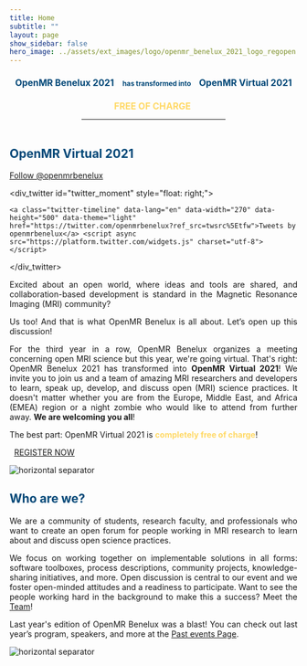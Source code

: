 ```yaml
---
title: Home
subtitle: ""
layout: page
show_sidebar: false
hero_image: ../assets/ext_images/logo/openmr_benelux_2021_logo_regopen.png
---
```


<style>
div_twitter {
  max-height: 100vh;
  overflow-y: scroll;
  padding-top: 0%;
  padding-right: 0%;
  padding-bottom: 5%;
  padding-left: 5%;
}
@media only screen {
    #fa-title-2 {
      display: none;
    }
}
@media only screen and (max-width: 1300px) {
    #fa-title-1 {
      font-size: 75%;
    }
}
@media only screen and (max-width: 900px) {
    #twitter_moment {
      display: none;
    }
    #fa-title-1 {
      display: none;
    }
    #fa-title-2 {
      display: inline;
    }
}
</style>

<!-- https://stackoverflow.com/questions/13476267/hide-div-element-when-screen-size-is-smaller-than-a-specific-size/13476297 -->
<!-- display only if screen width is larger than 900px -->
<div id="fa-title-1" style="text-align:center"><h2> <span style="color:#ffd966"> <i class="fas fa-level-down-alt fa-flip-horizontal"></i> </span><span style="color:#004777"> OpenMR Benelux 2021 </span><span style="color:#004777; font-size:75%"> &nbsp;&nbsp;<i class="fas fa-robot"></i> &nbsp;has transformed into&nbsp; <i class="fas fa-robot"></i>&nbsp;&nbsp; </span><span style="color:#004777"> OpenMR Virtual 2021 </span><span style="color:#ffd966"><i class="fas fa-level-down-alt"></i> </span> </h2></div>

<div id="fa-title-1" style="text-align:center"><h2> <span style="color:#ffd966"> <i class="fas fa-long-arrow-alt-right"></i>&nbsp;&nbsp;FREE OF CHARGE&nbsp;&nbsp;<i class="fas fa-long-arrow-alt-left"></i> </span> </h2></div>

<!-- display only if screen width is smaller than 900px -->
<div id="fa-title-2" style="text-align:center; font-size:75%"><h2> <span style="color:#004777"> OpenMR Benelux 2021 </span><br><span style="color:#004777; font-size:75%"> &nbsp;&nbsp;<i class="fas fa-robot"></i> &nbsp;has transformed into&nbsp; <i class="fas fa-robot"></i>&nbsp;&nbsp; </span><br><span style="color:#004777"> OpenMR Virtual 2021 </span> </h2></div>

<div id="fa-title-2" style="text-align:center; font-size:75%"><h2> <span style="color:#ffd966"> <i class="fas fa-long-arrow-alt-right"></i>&nbsp;&nbsp;FREE OF CHARGE&nbsp;&nbsp;<i class="fas fa-long-arrow-alt-left"></i> </span> </h2></div>

<!-- both: horizontal lign -->
<hr style="width:50%; margin:auto;"><br>

## <span style="color:#004777"> OpenMR Virtual 2021 </span>

<a href="https://twitter.com/openmrbenelux?ref_src=twsrc%5Etfw" class="twitter-follow-button" data-show-count="false">Follow @openmrbenelux</a><script async src="https://platform.twitter.com/widgets.js" charset="utf-8"></script>

<!-- <img style="float: right;" src="assets/ext_images/2020/side-column-openmr2020.jpg" width="400" height="80" vspace="10px"> -->

<div_twitter id="twitter_moment" style="float: right;">

  <!-- https://publish.twitter.com/ -->

    <a class="twitter-timeline" data-lang="en" data-width="270" data-height="500" data-theme="light" href="https://twitter.com/openmrbenelux?ref_src=twsrc%5Etfw">Tweets by openmrbenelux</a> <script async src="https://platform.twitter.com/widgets.js" charset="utf-8"></script>

</div_twitter>

<p><div style="text-align: justify">Excited about an open world, where ideas and tools are shared, and collaboration-based development is standard in the Magnetic Resonance Imaging (MRI) community?</div></p> 
<p><div style="text-align: justify">Us too! And that is what OpenMR Benelux is all about. Let’s open up this discussion!</div></p>
<p><div style="text-align: justify">For the third year in a row, OpenMR Benelux organizes a meeting concerning open MRI science but this year, we're going virtual. That's right: OpenMR Benelux 2021 has transformed into <b>OpenMR Virtual 2021</b>! We invite you to join us and a team of amazing MRI researchers and developers to learn, speak up, develop, and discuss open (MRI) science practices. It doesn't matter whether you are from the Europe, Middle East, and Africa (EMEA) region or a night zombie who would like to attend from further away. <b>We are welcoming you all</b>!</div></p>
<p><div style="text-align: justify">The best part: OpenMR Virtual 2021 is <span style="color:#ffd966"><b>completely free of charge</b></span>!</div></p>
<p><div><i class="fas fa-long-arrow-alt-right"></i>&nbsp;&nbsp;<a href="./2021/page-registration">REGISTER NOW</a>&nbsp;&nbsp;<i class="fas fa-long-arrow-alt-left"></i></div></p> 
<!-- an exciting 3-day program lined up with talks, discussions, workshops, training sessions, and <a href="./page-resources-hackathon">hackathons</a> -->

<img class="img-separator" src="{{ site.baseurl }}/assets/ext_images/2020/post_separator.png" alt="horizontal separator" />

## <span style="color:#004777;text-align:left"> Who are we? </span>

<!-- <img style="float: right;" src="assets/ext_images/side-column-team.jpg" width="390" height="80" vspace="10px"> -->

<p><div style="text-align: justify"> We are a community of students, research faculty, and professionals who want to create an open forum for people working in MRI research to learn about and discuss open science practices.</div></p> 
<p><div style="text-align: justify">We focus on working together on implementable solutions in all forms: software toolboxes, process descriptions, community projects, knowledge-sharing initiatives, and more. Open discussion is central to our event and we foster open-minded attitudes and a readiness to participate. Want to see the people working hard in the background to make this a success? Meet the <a href="/2021/page-team">Team</a>!</div></p> 
<p><div style="text-align: justify">Last year's edition of OpenMR Benelux was a blast! You can check out last year’s program, speakers, and more at the <a href="page-past-events">Past events Page</a>.</div></p>

<img class="img-separator" src="{{ site.baseurl }}/assets/ext_images/2020/post_separator.png" alt="horizontal separator" />
<br>
<a href="#"><i class="fas fa-arrow-alt-circle-up" style="position: relative; top: -3px; text-indent: 0px; vertical-align: middle; color:#004777;"></i></a>
